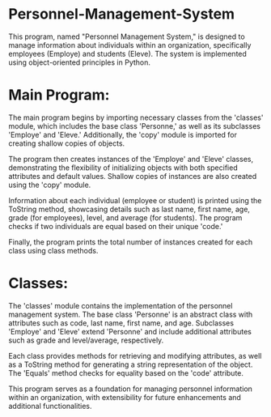 # Personnel-Management-System
This program, named "Personnel Management System," is designed to manage information about individuals within an organization, specifically employees (Employe) and students (Eleve). The system is implemented using object-oriented principles in Python.

# Main Program:

The main program begins by importing necessary classes from the 'classes' module, which includes the base class 'Personne,' as well as its subclasses 'Employe' and 'Eleve.' Additionally, the 'copy' module is imported for creating shallow copies of objects.

The program then creates instances of the 'Employe' and 'Eleve' classes, demonstrating the flexibility of initializing objects with both specified attributes and default values. Shallow copies of instances are also created using the 'copy' module.

Information about each individual (employee or student) is printed using the ToString method, showcasing details such as last name, first name, age, grade (for employees), level, and average (for students). The program checks if two individuals are equal based on their unique 'code.'

Finally, the program prints the total number of instances created for each class using class methods.

# Classes:

The 'classes' module contains the implementation of the personnel management system. The base class 'Personne' is an abstract class with attributes such as code, last name, first name, and age. Subclasses 'Employe' and 'Eleve' extend 'Personne' and include additional attributes such as grade and level/average, respectively.

Each class provides methods for retrieving and modifying attributes, as well as a ToString method for generating a string representation of the object. The 'Equals' method checks for equality based on the 'code' attribute.

This program serves as a foundation for managing personnel information within an organization, with extensibility for future enhancements and additional functionalities.





